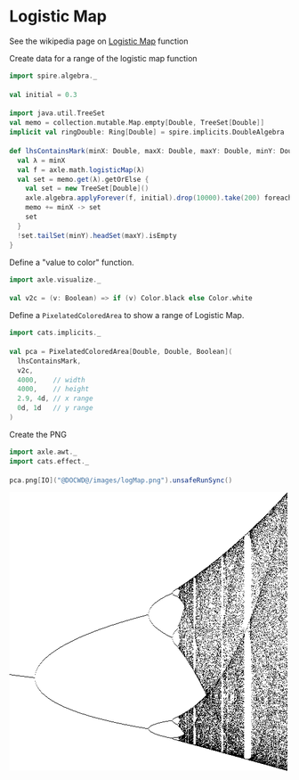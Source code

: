 # Logistic Map

See the wikipedia page on [Logistic Map](https://en.wikipedia.org/wiki/Logistic_map) function

Create data for a range of the logistic map function

```scala mdoc
import spire.algebra._

val initial = 0.3

import java.util.TreeSet
val memo = collection.mutable.Map.empty[Double, TreeSet[Double]]
implicit val ringDouble: Ring[Double] = spire.implicits.DoubleAlgebra

def lhsContainsMark(minX: Double, maxX: Double, maxY: Double, minY: Double): Boolean = {
  val λ = minX
  val f = axle.math.logisticMap(λ)
  val set = memo.get(λ).getOrElse {
    val set = new TreeSet[Double]()
    axle.algebra.applyForever(f, initial).drop(10000).take(200) foreach { set.add }
    memo += minX -> set
    set
  }
  !set.tailSet(minY).headSet(maxY).isEmpty
}
```

Define a "value to color" function.

```scala mdoc
import axle.visualize._

val v2c = (v: Boolean) => if (v) Color.black else Color.white
```

Define a `PixelatedColoredArea` to show a range of Logistic Map.

```scala mdoc
import cats.implicits._

val pca = PixelatedColoredArea[Double, Double, Boolean](
  lhsContainsMark,
  v2c,
  4000,    // width
  4000,    // height
  2.9, 4d, // x range
  0d, 1d   // y range
)
```

Create the PNG

```scala mdoc
import axle.awt._
import cats.effect._

pca.png[IO]("@DOCWD@/images/logMap.png").unsafeRunSync()
```

![Logistic Map](/images/logMap.png)
